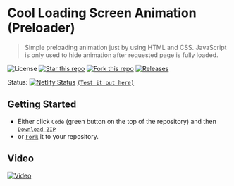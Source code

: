 # Cool Loading Screen Animation (Preloader)
> Simple preloading animation just by using HTML and CSS. JavaScript is only used to hide animation after requested page is fully loaded.

![License](https://img.shields.io/npm/l/css-star-rating.svg) 
[![Star this repo](https://badgen.net/github/stars/blank-yt/Cool-Loading-Screen-Animation-Preloader-)](https://github.com/blank-yt/Cool-Loading-Screen-Animation-Preloader-/stargazers/)
[![Fork this repo](https://badgen.net/github/forks/blank-yt/Cool-Loading-Screen-Animation-Preloader-)](https://github.com/blank-yt/Cool-Loading-Screen-Animation-Preloader-/fork/)
[![Releases](https://img.shields.io/github/downloads/blank-yt/Cool-Loading-Screen-Animation-Preloader-/total.svg)](https://github.com/blank-yt/Cool-Loading-Screen-Animation-Preloader-/archive/refs/tags/Release.zip)

Status: [![Netlify Status](https://api.netlify.com/api/v1/badges/9be9bd27-958a-4369-bee1-5bd66fca0ed4/deploy-status)](https://tangerine-pothos-4a8d62.netlify.app/) [`(Test it out here)`](https://tangerine-pothos-4a8d62.netlify.app/)

## Getting Started
- Either click `Code` (green button on the top of the repository) and then [`Download ZIP`](https://github.com/blank-yt/Cool-Loading-Screen-Animation-Preloader-/archive/refs/tags/Release.zip)
- or [`Fork`](https://github.com/blank-yt/Cool-Loading-Screen-Animation-Preloader-/fork) it to your repository.

## Video
[![Video](https://img.youtube.com/vi/pOqNDa3x0rY/0.jpg)](https://www.youtube.com/watch?v=pOqNDa3x0rY)
